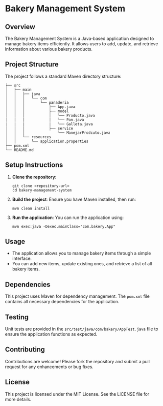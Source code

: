 # Bakery Management System

## Overview
The Bakery Management System is a Java-based application designed to manage bakery items efficiently. It allows users to add, update, and retrieve information about various bakery products.

## Project Structure
The project follows a standard Maven directory structure:

```
├── src
│   ├── main
│   │   ├── java
│   │   │   └── com
│   │   │       └── panaderia
│   │   │           ├── App.java
│   │   │           ├── model
│   │   │           │   └── Producto.java
|   |   |           |   └── Pan.java
|   |   |           |   └── Galleta.java
│   │   │           ├── service
│   │   │               └── ManejarProdcuto.java
│   │   └── resources
│   │       └── application.properties
├── pom.xml
└── README.md
```

## Setup Instructions
1. **Clone the repository**:
   ```
   git clone <repository-url>
   cd bakery-management-system
   ```

2. **Build the project**:
   Ensure you have Maven installed, then run:
   ```
   mvn clean install
   ```

3. **Run the application**:
   You can run the application using:
   ```
   mvn exec:java -Dexec.mainClass="com.bakery.App"
   ```

## Usage
- The application allows you to manage bakery items through a simple interface.
- You can add new items, update existing ones, and retrieve a list of all bakery items.

## Dependencies
This project uses Maven for dependency management. The `pom.xml` file contains all necessary dependencies for the application.

## Testing
Unit tests are provided in the `src/test/java/com/bakery/AppTest.java` file to ensure the application functions as expected.

## Contributing
Contributions are welcome! Please fork the repository and submit a pull request for any enhancements or bug fixes.

## License
This project is licensed under the MIT License. See the LICENSE file for more details.
